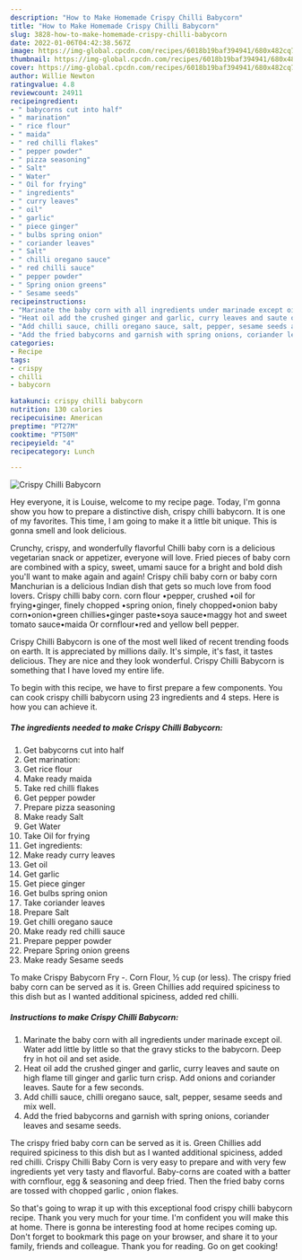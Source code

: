 ```yaml
---
description: "How to Make Homemade Crispy Chilli Babycorn"
title: "How to Make Homemade Crispy Chilli Babycorn"
slug: 3828-how-to-make-homemade-crispy-chilli-babycorn
date: 2022-01-06T04:42:38.567Z
image: https://img-global.cpcdn.com/recipes/6018b19baf394941/680x482cq70/crispy-chilli-babycorn-recipe-main-photo.jpg
thumbnail: https://img-global.cpcdn.com/recipes/6018b19baf394941/680x482cq70/crispy-chilli-babycorn-recipe-main-photo.jpg
cover: https://img-global.cpcdn.com/recipes/6018b19baf394941/680x482cq70/crispy-chilli-babycorn-recipe-main-photo.jpg
author: Willie Newton
ratingvalue: 4.8
reviewcount: 24911
recipeingredient:
- " babycorns cut into half"
- " marination"
- " rice flour"
- " maida"
- " red chilli flakes"
- " pepper powder"
- " pizza seasoning"
- " Salt"
- " Water"
- " Oil for frying"
- " ingredients"
- " curry leaves"
- " oil"
- " garlic"
- " piece ginger"
- " bulbs spring onion"
- " coriander leaves"
- " Salt"
- " chilli oregano sauce"
- " red chilli sauce"
- " pepper powder"
- " Spring onion greens"
- " Sesame seeds"
recipeinstructions:
- "Marinate the baby corn with all ingredients under marinade except oil. Water add little by little so that the gravy sticks to the babycorn. Deep fry in hot oil and set aside."
- "Heat oil add the crushed ginger and garlic, curry leaves and saute on high flame till ginger and garlic turn crisp. Add onions and coriander leaves. Saute for a few seconds."
- "Add chilli sauce, chilli oregano sauce, salt, pepper, sesame seeds and mix well."
- "Add the fried babycorns and garnish with spring onions, coriander leaves and sesame seeds."
categories:
- Recipe
tags:
- crispy
- chilli
- babycorn

katakunci: crispy chilli babycorn 
nutrition: 130 calories
recipecuisine: American
preptime: "PT27M"
cooktime: "PT50M"
recipeyield: "4"
recipecategory: Lunch

---
```



![Crispy Chilli Babycorn](https://img-global.cpcdn.com/recipes/6018b19baf394941/680x482cq70/crispy-chilli-babycorn-recipe-main-photo.jpg)

Hey everyone, it is Louise, welcome to my recipe page. Today, I'm gonna show you how to prepare a distinctive dish, crispy chilli babycorn. It is one of my favorites. This time, I am going to make it a little bit unique. This is gonna smell and look delicious.

Crunchy, crispy, and wonderfully flavorful Chilli baby corn is a delicious vegetarian snack or appetizer, everyone will love. Fried pieces of baby corn are combined with a spicy, sweet, umami sauce for a bright and bold dish you&#39;ll want to make again and again! Crispy chili baby corn or baby corn Manchurian is a delicious Indian dish that gets so much love from food lovers. Crispy chilli baby corn. corn flour •pepper, crushed •oil for frying•ginger, finely chopped •spring onion, finely chopped•onion baby corn•onion•green chillies•ginger paste•soya sauce•maggy hot and sweet tomato sauce•maida Or cornflour•red and yellow bell pepper.

Crispy Chilli Babycorn is one of the most well liked of recent trending foods on earth. It is appreciated by millions daily. It's simple, it's fast, it tastes delicious. They are nice and they look wonderful. Crispy Chilli Babycorn is something that I have loved my entire life.


To begin with this recipe, we have to first prepare a few components. You can cook crispy chilli babycorn using 23 ingredients and 4 steps. Here is how you can achieve it.

<!--inarticleads1-->

##### The ingredients needed to make Crispy Chilli Babycorn:

1. Get  babycorns cut into half
1. Get  marination:
1. Get  rice flour
1. Make ready  maida
1. Take  red chilli flakes
1. Get  pepper powder
1. Prepare  pizza seasoning
1. Make ready  Salt
1. Get  Water
1. Take  Oil for frying
1. Get  ingredients:
1. Make ready  curry leaves
1. Get  oil
1. Get  garlic
1. Get  piece ginger
1. Get  bulbs spring onion
1. Take  coriander leaves
1. Prepare  Salt
1. Get  chilli oregano sauce
1. Make ready  red chilli sauce
1. Prepare  pepper powder
1. Prepare  Spring onion greens
1. Make ready  Sesame seeds


To make Crispy Babycorn Fry -. Corn Flour, ½ cup (or less). The crispy fried baby corn can be served as it is. Green Chillies add required spiciness to this dish but as I wanted additional spiciness, added red chilli. 

<!--inarticleads2-->

##### Instructions to make Crispy Chilli Babycorn:

1. Marinate the baby corn with all ingredients under marinade except oil. Water add little by little so that the gravy sticks to the babycorn. Deep fry in hot oil and set aside.
1. Heat oil add the crushed ginger and garlic, curry leaves and saute on high flame till ginger and garlic turn crisp. Add onions and coriander leaves. Saute for a few seconds.
1. Add chilli sauce, chilli oregano sauce, salt, pepper, sesame seeds and mix well.
1. Add the fried babycorns and garnish with spring onions, coriander leaves and sesame seeds.


The crispy fried baby corn can be served as it is. Green Chillies add required spiciness to this dish but as I wanted additional spiciness, added red chilli. Crispy Chilli Baby Corn is very easy to prepare and with very few ingredients yet very tasty and flavorful. Baby-corns are coated with a batter with cornflour, egg &amp; seasoning and deep fried. Then the fried baby corns are tossed with chopped garlic , onion flakes. 

So that's going to wrap it up with this exceptional food crispy chilli babycorn recipe. Thank you very much for your time. I'm confident you will make this at home. There is gonna be interesting food at home recipes coming up. Don't forget to bookmark this page on your browser, and share it to your family, friends and colleague. Thank you for reading. Go on get cooking!
